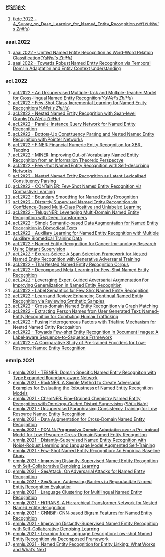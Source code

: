 ### 综述论文
1. [tkde.2022 - A_Survey_on_Deep_Learning_for_Named_Entity_Recognition.pdf](https://github.com/ICTKC/Papers/files/9389079/A_Survey_on_Deep_Learning_for_Named_Entity_Recognition.pdf)([_YuWei's ZhiHu_](https://zhuanlan.zhihu.com/p/561455888))

### aaai.2022
1. [aaai.2022 - Unified Named Entity Recognition as Word-Word Relation Classification](https://aaai-2022.virtualchair.net/poster_aaai742)([_YuWei's ZhiHu_](https://zhuanlan.zhihu.com/p/562158602))
2. [aaai.2022 - Towards Robust Named Entity Recognition via Temporal Domain Adaptation and Entity Context Understanding](https://aaai-2022.virtualchair.net/poster_dc136)
### acl.2022
#### 
1. [acl.2022 - An Unsupervised Multiple-Task and Multiple-Teacher Model for Cross-lingual Named Entity Recognition](https://aclanthology.org/2022.acl-long.14.pdf)([_YuWei's ZhiHu_](https://zhuanlan.zhihu.com/p/564767935))
2. [acl.2022 - Few-Shot Class-Incremental Learning for Named Entity Recognition](https://aclanthology.org/2022.acl-long.43.pdf)([_YuWei's ZhiHu_](https://zhuanlan.zhihu.com/p/566056100))
3. [acl.2022 - Nested Named Entity Recognition with Span-level Graphs](https://aclanthology.org/2022.acl-long.63.pdf)([_YuWei's ZhiHu_](https://zhuanlan.zhihu.com/p/569232453))
4. [acl.2022 - Parallel Instance Query Network for Named Entity Recognition](https://aclanthology.org/2022.acl-long.67.pdf)
5. [acl.2022 - Bottom-Up Constituency Parsing and Nested Named Entity Recognition with Pointer Networks](https://aclanthology.org/2022.acl-long.171.pdf)
6. [acl.2022 - FiNER: Financial Numeric Entity Recognition for XBRL Tagging](https://aclanthology.org/2022.acl-long.303.pdf)
7. [acl.2022 - MINER: Improving Out-of-Vocabulary Named Entity Recognition from an Information Theoretic Perspective](https://aclanthology.org/2022.acl-long.383.pdf)
8. [acl.2022 - Few-shot Named Entity Recognition with Self-describing Networks](https://aclanthology.org/2022.acl-long.392.pdf)
9. [acl.2022 - Nested Named Entity Recognition as Latent Lexicalized Constituency Parsing](https://aclanthology.org/2022.acl-long.428.pdf)
10. [acl.2022 - CONTaiNER: Few-Shot Named Entity Recognition via Contrastive Learning](https://aclanthology.org/2022.acl-long.439.pdf)
11. [acl.2022 - Boundary Smoothing for Named Entity Recognition](https://aclanthology.org/2022.acl-long.490.pdf)
12. [acl.2022 - Distantly Supervised Named Entity Recognition via Confidence-Based Multi-Class Positive and Unlabeled Learning](https://aclanthology.org/2022.acl-long.498.pdf)
13. [acl.2022 - TeluguNER: Leveraging Multi-Domain Named Entity Recognition with Deep Transformers](https://aclanthology.org/2022.acl-srw.20.pdf)
14. [acl.2022 - Simple Semantic-based Data Augmentation for Named Entity Recognition in Biomedical Texts](https://aclanthology.org/2022.bionlp-1.12.pdf)
15. [acl.2022 - Auxiliary Learning for Named Entity Recognition with Multiple Auxiliary Biomedical Training Data](https://aclanthology.org/2022.bionlp-1.13.pdf)
16. [acl.2022 - Named Entity Recognition for Cancer Immunology Research Using Distant Supervision](https://aclanthology.org/2022.bionlp-1.17.pdf)
17. [acl.2022 - Extract-Select: A Span Selection Framework for Nested Named Entity Recognition with Generative Adversarial Training](https://aclanthology.org/2022.findings-acl.9.pdf)
18. [acl.2022 - Thai Nested Named Entity Recognition Corpus](https://aclanthology.org/2022.findings-acl.116.pdf)
19. [acl.2022 - Decomposed Meta-Learning for Few-Shot Named Entity Recognition](https://aclanthology.org/2022.findings-acl.124.pdf)
20. [acl.2022 - Leveraging Expert Guided Adversarial Augmentation For Improving Generalization in Named Entity Recognition](https://aclanthology.org/2022.findings-acl.154.pdf)
21. [acl.2022 - Label Semantics for Few Shot Named Entity Recognition](https://aclanthology.org/2022.findings-acl.155.pdf)
22. [acl.2022 - Learn and Review: Enhancing Continual Named Entity Recognition via Reviewing Synthetic Samples](https://aclanthology.org/2022.findings-acl.179.pdf)
23. [acl.2022 - Cross-domain Named Entity Recognition via Graph Matching](https://aclanthology.org/2022.findings-acl.210.pdf)
24. [acl.2022 - Extracting Person Names from User Generated Text: Named-Entity Recognition for Combating Human Trafficking](https://aclanthology.org/2022.findings-acl.225.pdf)
25. [acl.2022 - Fusing Heterogeneous Factors with Triaffine Mechanism for Nested Named Entity Recognition](https://aclanthology.org/2022.findings-acl.250.pdf)
26. [acl.2022 - Towards Few-shot Entity Recognition in Document Images: A Label-aware Sequence-to-Sequence Framework](https://aclanthology.org/2022.findings-acl.329.pdf)
27. [acl.2022 - A Comparative Study of Pre-trained Encoders for Low-Resource Named Entity Recognition](https://aclanthology.org/2022.repl4nlp-1.6.pdf)

### emnlp.2021
####
1. [emnlp.2021 - TEBNER: Domain Specific Named Entity Recognition with Type Expanded Boundary-aware Network](https://aclanthology.org/2021.emnlp-main.18.pdf)
2. [emnlp.2021 - RockNER: A Simple Method to Create Adversarial Examples for Evaluating the Robustness of Named Entity Recognition Models](https://aclanthology.org/2021.emnlp-main.302.pdf)
3. [emnlp.2021 - ChemNER: Fine-Grained Chemistry Named Entity Recognition with Ontology-Guided Distant Supervision](https://aclanthology.org/2021.emnlp-main.424.pdf) [_(Shi's Note)_](https://zhuanlan.zhihu.com/p/560494237)
4. [emnlp.2021 - Unsupervised Paraphrasing Consistency Training for Low Resource Named Entity Recognition](https://aclanthology.org/2021.emnlp-main.430.pdf)
5. [emnlp.2021 - Data Augmentation for Cross-Domain Named Entity Recognition](https://aclanthology.org/2021.emnlp-main.434.pdf)
6. [emnlp.2021 - PDALN: Progressive Domain Adaptation over a Pre-trained Model for Low-Resource Cross-Domain Named Entity Recognition](https://aclanthology.org/2021.emnlp-main.442.pdf)
7. [emnlp.2021 - Distantly-Supervised Named Entity Recognition with Noise-Robust Learning and Language Model Augmented Self-Training](https://aclanthology.org/2021.emnlp-main.810.pdf)
8. [emnlp.2021 - Few-Shot Named Entity Recognition: An Empirical Baseline Study](https://aclanthology.org/2021.emnlp-main.813.pdf)
9. [emnlp.2021 - Improving Distantly-Supervised Named Entity Recognition with Self-Collaborative Denoising Learning](https://aclanthology.org/2021.emnlp-main.839.pdf)
10. [emnlp.2021 - SeqAttack: On Adversarial Attacks for Named Entity Recognition](https://aclanthology.org/2021.emnlp-demo.35.pdf)
11. [emnlp.2021 - SeqScore: Addressing Barriers to Reproducible Named Entity Recognition Evaluation](https://aclanthology.org/2021.eval4nlp-1.5.pdf)
12. [emnlp.2021 - Language Clustering for Multilingual Named Entity Recognition](https://aclanthology.org/2021.findings-emnlp.4.pdf)
13. [emnlp.2021 - HiTRANS: A Hierarchical Transformer Network for Nested Named Entity Recognition](https://aclanthology.org/2021.findings-emnlp.12.pdf)
14. [emnlp.2021 - CNNBiF: CNN-based Bigram Features for Named Entity Recognition](https://aclanthology.org/2021.findings-emnlp.87.pdf)
15. [emnlp.2021 - Improving Distantly-Supervised Named Entity Recognition with Self-Collaborative Denoising Learning](https://aclanthology.org/2021.findings-emnlp.131.pdf)
16. [emnlp.2021 - Learning from Language Description: Low-shot Named Entity Recognition via Decomposed Framework](https://aclanthology.org/2021.findings-emnlp.139.pdf)
17. [emnlp.2021 - Named Entity Recognition for Entity Linking: What Works and What’s Next](https://aclanthology.org/2021.findings-emnlp.220.pdf)

